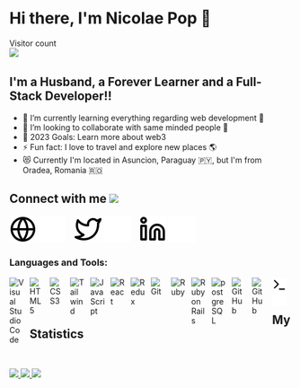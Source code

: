 # Hi there, I'm Nicolae Pop 👋 

<p align="left"> 
  Visitor count<br>
  <img src="https://profile-counter.glitch.me/nicupop729/count.svg" />
</p>

## I'm a Husband, a Forever Learner and a Full-Stack Developer!!

- 🌱 I’m currently learning everything regarding web development 🤣
- 👯 I’m looking to collaborate with same minded people 🤗
- 🥅 2023 Goals: Learn more about web3
- ⚡ Fun fact: I love to travel and explore new places 🌎
- 😻 Currently I'm located in Asuncion, Paraguay 🇵🇾, but I'm from Oradea, Romania 🇷🇴

## Connect with me <img src='https://raw.githubusercontent.com/ShahriarShafin/ShahriarShafin/main/Assets/handshake.gif' width="100px">

[![website](./img/globe-light.svg)](https://www.nicolaepop.me#gh-light-mode-only)
[![website](./img/globe-dark.svg)](https://www.nicolaepop.me#gh-dark-mode-only)
&nbsp;&nbsp;
[![website](./img/twitter-light.svg)](https://twitter.com/nicupop729#gh-light-mode-only)
[![website](./img/twitter-dark.svg)](https://twitter.com/nicupop729#gh-dark-mode-only)
&nbsp;&nbsp;
[![website](./img/linkedin-light.svg)](https://www.linkedin.com/in/nicolae-pop#gh-light-mode-only)
[![website](./img/linkedin-dark.svg)](https://www.linkedin.com/in/nicolae-pop#gh-dark-mode-only)
&nbsp;&nbsp;

### Languages and Tools:

[<img align="left" alt="Visual Studio Code" width="26px" src="https://cdn.jsdelivr.net/gh/devicons/devicon/icons/vscode/vscode-original.svg" style="padding-right:10px;" />](https://code.visualstudio.com/)
[<img align="left" alt="HTML5" width="26px" src="https://cdn.jsdelivr.net/gh/devicons/devicon/icons/html5/html5-original.svg" style="padding-right:10px;" />](https://developer.mozilla.org/en-US/docs/Web/Guide/HTML/HTML5)
[<img align="left" alt="CSS3" width="26px" src="https://cdn.jsdelivr.net/gh/devicons/devicon/icons/css3/css3-original.svg" style="padding-right:10px;" />](https://developer.mozilla.org/en-US/docs/Web/CSS)
[<img align="left" alt="Tailwind" width="26px" src="https://img.shields.io/badge/tailwindcss-%2338B2AC.svg?style=for-the-badge&logo=tailwind-css&logoColor=white" style="padding-right:10px;" />](https://tailwindcss.com/)
[<img align="left" alt="JavaScript" width="26px" src="https://cdn.jsdelivr.net/gh/devicons/devicon/icons/javascript/javascript-original.svg" style="padding-right:10px;" />](https://developer.mozilla.org/en-US/docs/Web/JavaScript)
[<img align="left" alt="React" width="26px" src="https://cdn.jsdelivr.net/gh/devicons/devicon/icons/react/react-original.svg" style="padding-right:10px;" />](https://reactjs.org/)
[<img align="left" alt="Redux" width="26px" src="https://cdn.jsdelivr.net/gh/devicons/devicon/icons/redux/redux-original.svg" style="padding-right:10px;" />](https://redux.js.org/)
[<img align="left" alt="Git" width="26px" src="https://cdn.jsdelivr.net/gh/devicons/devicon/icons/git/git-original.svg" style="padding-right:10px;" />](https://git-scm.com/)
[<img align="left" alt="Ruby" width="26px" src="https://cdn.jsdelivr.net/gh/devicons/devicon/icons/ruby/ruby-original.svg" style="padding-right:10px;" />](https://www.ruby-lang.org/)
[<img align="left" alt="Ruby on Rails" width="26px" src="https://upload.wikimedia.org/wikipedia/commons/thumb/6/62/Ruby_On_Rails_Logo.svg/64px-Ruby_On_Rails_Logo.svg.png" style="padding-right:10px;" />](https://rubyonrails.org/)
[<img align="left" alt="postgreSQL" width="26px" src="https://upload.wikimedia.org/wikipedia/commons/thumb/2/29/Postgresql_elephant.svg/64px-Postgresql_elephant.svg.png" style="padding-right:10px;" />](https://www.postgresql.org/)
[<img align="left" alt="GitHub" width="26px" src="https://user-images.githubusercontent.com/3369400/139447912-e0f43f33-6d9f-45f8-be46-2df5bbc91289.png" style="padding-right:10px;" />](https://github.com#gh-dark-mode-only)
[<img align="left" alt="GitHub" width="26px" src="https://user-images.githubusercontent.com/3369400/139448065-39a229ba-4b06-434b-bc67-616e2ed80c8f.png" style="padding-right:10px;" />](https://github.com#gh-light-mode-only)
[<img align="left" alt="Terminal" width="26px" src="./img/terminal-light.svg" />](https://developer.mozilla.org/en-US/docs/Learn/Tools_and_testing/Understanding_client-side_tools/Command_line#gh-light-mode-only)
[<img align="left" alt="Terminal" width="26px" src="./img/terminal-dark.svg" />](https://developer.mozilla.org/en-US/docs/Learn/Tools_and_testing/Understanding_client-side_tools/Command_line#gh-dark-mode-only)

<br />
<br />

## My Statistics
<br/>

<p align="left">
  <a href="https://github.com/nicupop729">
  <img width="49.5%" src="https://github-readme-stats.vercel.app/api?username=nicupop729&show_icons=true&theme=tokyonight&hide_border=true" />
  <img width="49.5%" src="https://github-readme-streak-stats.herokuapp.com/?user=nicupop729&theme=tokyonight&hide_border=true" />
  <img height="50%" width="auto" src ="https://github-readme-stats.vercel.app/api/top-langs/?username=nicupop729&layout=compact&hide_border=true&theme=tokyonight&bg_color=00000000&langs_count=6&hide=jupyter%20notebook,text,php">
  </a>
</p>
<br>
